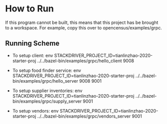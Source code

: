# How to Run

If this program cannot be built, this means that this project has be brought to a workspace. For example, copy this over to opencensus/examples/grpc.

## Running Scheme

* To setup client: env STACKDRIVER\_PROJECT\_ID=tianlinzhao-2020-starter-proj ../../bazel-bin/examples/grpc/hello\_client 9008

* To setup food finder service: env STACKDRIVER\_PROJECT\_ID=tianlinzhao-2020-starter-proj ../../bazel-bin/examples/grpc/hello\_server 9008 9001

* To setup supplier inventories: env STACKDRIVER\_PROJECT\_ID=tianlinzhao-2020-starter-proj ../../bazel-bin/examples/grpc/supply\_server 9001

* To setup vendors: env STACKDRIVER\_PROJECT\_ID=tianlinzhao-2020-starter-proj ../../bazel-bin/examples/grpc/vendors\_server 9001
